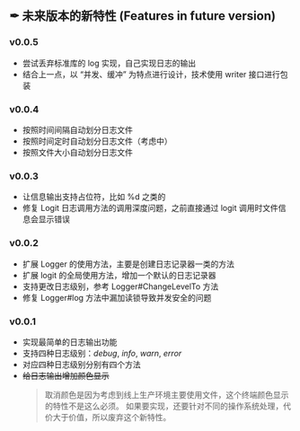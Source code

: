 ## ✒ 未来版本的新特性 (Features in future version)

### v0.0.5
* 尝试丢弃标准库的 log 实现，自己实现日志的输出
* 结合上一点，以 “并发、缓冲” 为特点进行设计，技术使用 writer 接口进行包装

### v0.0.4
* 按照时间间隔自动划分日志文件
* 按照时间定时自动划分日志文件（考虑中）
* 按照文件大小自动划分日志文件

### v0.0.3
* 让信息输出支持占位符，比如 %d 之类的
* 修复 Logit 日志调用方法的调用深度问题，之前直接通过 logit 调用时文件信息会显示错误

### v0.0.2
* 扩展 Logger 的使用方法，主要是创建日志记录器一类的方法
* 扩展 logit 的全局使用方法，增加一个默认的日志记录器
* 支持更改日志级别，参考 Logger#ChangeLevelTo 方法
* 修复 Logger#log 方法中漏加读锁导致并发安全的问题

### v0.0.1
* 实现最简单的日志输出功能
* 支持四种日志级别：_debug_, _info_, _warn_, _error_
* 对应四种日志级别分别有四个方法
* ~~给日志输出增加颜色显示~~
    > 取消颜色是因为考虑到线上生产环境主要使用文件，这个终端颜色显示的特性不是这么必须。
    > 如果要实现，还要针对不同的操作系统处理，代价大于价值，所以废弃这个新特性。